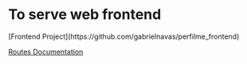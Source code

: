 <h1>To serve web frontend</h1>
[Frontend Project](https://github.com/gabrielnavas/perfilme_frontend)

[Routes Documentation](scripts_database_documents/doc_api.txt)
